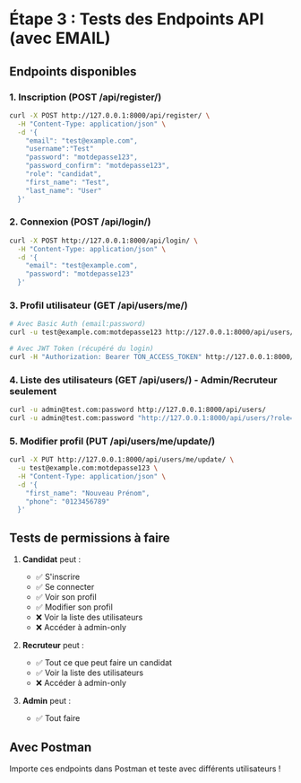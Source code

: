 # Étape 3 : Tests des Endpoints API (avec EMAIL)

## Endpoints disponibles

### 1. Inscription (POST /api/register/)
```bash
curl -X POST http://127.0.0.1:8000/api/register/ \
  -H "Content-Type: application/json" \
  -d '{
    "email": "test@example.com",
    "username":"Test"
    "password": "motdepasse123",
    "password_confirm": "motdepasse123",
    "role": "candidat",
    "first_name": "Test",
    "last_name": "User"
  }'
```

### 2. Connexion (POST /api/login/)
```bash
curl -X POST http://127.0.0.1:8000/api/login/ \
  -H "Content-Type: application/json" \
  -d '{
    "email": "test@example.com",
    "password": "motdepasse123"
  }'
```

### 3. Profil utilisateur (GET /api/users/me/)
```bash
# Avec Basic Auth (email:password)
curl -u test@example.com:motdepasse123 http://127.0.0.1:8000/api/users/me/

# Avec JWT Token (récupéré du login)
curl -H "Authorization: Bearer TON_ACCESS_TOKEN" http://127.0.0.1:8000/api/users/me/
```

### 4. Liste des utilisateurs (GET /api/users/) - Admin/Recruteur seulement
```bash
curl -u admin@test.com:password http://127.0.0.1:8000/api/users/
curl -u admin@test.com:password "http://127.0.0.1:8000/api/users/?role=candidat"
```

### 5. Modifier profil (PUT /api/users/me/update/)
```bash
curl -X PUT http://127.0.0.1:8000/api/users/me/update/ \
  -u test@example.com:motdepasse123 \
  -H "Content-Type: application/json" \
  -d '{
    "first_name": "Nouveau Prénom",
    "phone": "0123456789"
  }'
```

## Tests de permissions à faire

1. **Candidat** peut :
   - ✅ S'inscrire
   - ✅ Se connecter  
   - ✅ Voir son profil
   - ✅ Modifier son profil
   - ❌ Voir la liste des utilisateurs
   - ❌ Accéder à admin-only

2. **Recruteur** peut :
   - ✅ Tout ce que peut faire un candidat
   - ✅ Voir la liste des utilisateurs
   - ❌ Accéder à admin-only

3. **Admin** peut :
   - ✅ Tout faire

## Avec Postman
Importe ces endpoints dans Postman et teste avec différents utilisateurs !
